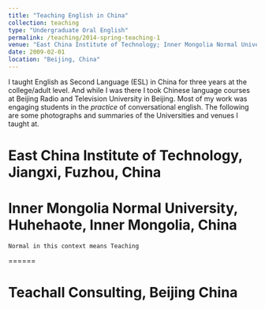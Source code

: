 ```yaml
---
title: "Teaching English in China"
collection: teaching
type: "Undergraduate Oral English"
permalink: /teaching/2014-spring-teaching-1
venue: "East China Institute of Technology; Inner Mongolia Normal University; and Teachall Consulting"
date: 2009-02-01
location: "Beijing, China"
---
```


I taught English as Second Language (ESL) in China for three years at the college/adult level. And while I was there I took Chinese language courses at Beijing Radio and Television University in Beijing. Most of my work was engaging students in the *practice* of conversational english. The following are some photographs and summaries of the Universities and venues I taught at.

East China Institute of Technology, Jiangxi, Fuzhou, China
======

# Inner Mongolia Normal University, Huhehaote, Inner Mongolia, China
    Normal in this context means Teaching
======

Teachall Consulting, Beijing China
======

